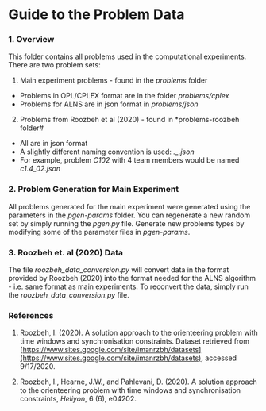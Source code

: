# Guide to the Problem Data

### 1. Overview
This folder contains all problems used in the computational experiments. There are two problem sets:

1. Main experiment problems - found in the *problems* folder
- Problems in OPL/CPLEX format are in the folder *problems/cplex*
- Problems for ALNS are in json format in *problems/json*

2) Problems from Roozbeh et al (2020) - found in *problems-roozbeh folder#
- All are in json format
- A slightly different naming convention is used: *<label>.<number team members>_<problem number>.json*
- For example, problem *C102* with 4 team members would be named *c1.4_02.json*

### 2. Problem Generation for Main Experiment
All problems generated for the main experiment were generated using the parameters in the *pgen-params* folder. You can
regenerate a new random set by simply running the *pgen.py* file. Generate new problems types by modifying some of the 
parameter files in *pgen-params*.

### 3. Roozbeh et. al (2020) Data
The file *roozbeh_data_conversion.py* will convert data in the format provided by Roozbeh (2020) into the format
needed for the ALNS algorithm - i.e. same format as main experiments. To reconvert the data, simply run the
*roozbeh_data_conversion.py* file.

### References
1. Roozbeh, I. (2020). A solution approach to the orienteering problem with time windows and synchronisation constraints. Dataset retrieved from 
[https://www.sites.google.com/site/imanrzbh/datasets](https://www.sites.google.com/site/imanrzbh/datasets), accessed 9/17/2020.

2. Roozbeh, I., Hearne, J.W., and Pahlevani, D. (2020). A solution approach to the orienteering problem with time windows 
and synchronisation constraints, *Heliyon*, 6 (6), e04202.

